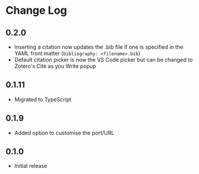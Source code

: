 # Change Log

## 0.2.0

- Inserting a citation now updates the .bib file if one is specified in the YAML front matter (`bibliography: <filename>.bib`)
- Default citation picker is now the VS Code picker but can be changed to Zotero's Cite as you Write popup

## 0.1.11

- Migrated to TypeScript

## 0.1.9

- Added option to customise the port/URL

## 0.1.0

- Initial release
